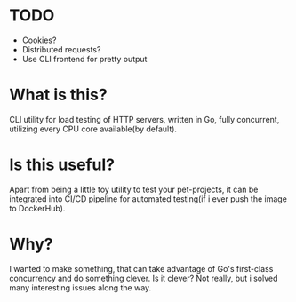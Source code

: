 # TODO
- Cookies?
- Distributed requests? 
- Use CLI frontend for pretty output

# What is this?
CLI utility for load testing of HTTP servers, written in Go, fully concurrent, utilizing every CPU core available(by default).

# Is this useful?
Apart from being a little toy utility to test your pet-projects, it can be integrated into CI/CD pipeline for automated testing(if i ever push the image to DockerHub).

# Why?
I wanted to make something, that can take advantage of Go's first-class concurrency and do something clever. Is it clever? Not really, but i solved many interesting issues along the way.
